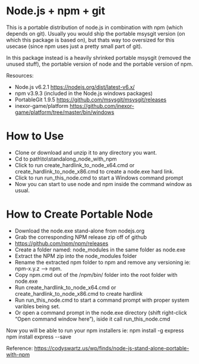 # Node.js + npm + git

This is a portable distribution of node.js in combination with npm (which depends on git).
Usually you would ship the portable msysgit version (on which this package is based on),
but thats way too oversized for this usecase (since npm uses just a pretty small part of git).

In this package instead is a heavily shrinked portable msysgit (removed the unused stuff), the portable version of node
and the portable version of npm.

Resources:
* Node.js v6.2.1 https://nodejs.org/dist/latest-v6.x/
* npm v3.9.3 (included in the Node.js windows packages)
* PortableGit 1.9.5 https://github.com/msysgit/msysgit/releases
* inexor-game/platform https://github.com/inexor-game/platform/tree/master/bin/windows



# How to Use

* Clone or download and unzip it to any directory you want. 
* Cd to path\to\standalong_node_with_npm
* Click to run create_hardlink_to_node_x64.cmd or create_hardlink_to_node_x86.cmd to create a node.exe hard link.
* Click to run run_this_node.cmd to start a Windows command prompt
* Now you can start to use node and npm inside the command window as usual.



# How to Create Portable Node 

* Download the node.exe stand-alone from nodejs.org
* Grab the corresponding NPM release zip off of github 
* https://github.com/npm/npm/releases
* Create a folder named: node_modules in the same folder as node.exe
* Extract the NPM zip into the node_modules folder
* Rename the extracted npm folder to npm and remove any versioning ie: npm-x.y.z –> npm.
* Copy npm.cmd out of the /npm/bin/ folder into the root folder with node.exe
* Run create_hardlink_to_node_x64.cmd or create_hardlink_to_node_x86.cmd to create hardlink
* Run run_this_node.cmd to start a command prompt with proper system varibles being set.
* Or open a command prompt in the node.exe directory (shift right-click “Open command window here”), iside it call run_this_node.cmd

Now you will be able to run your npm installers ie:
npm install -g express
npm install express --save

Reference:
https://codyswartz.us/wp/finds/node-js-stand-alone-portable-with-npm

